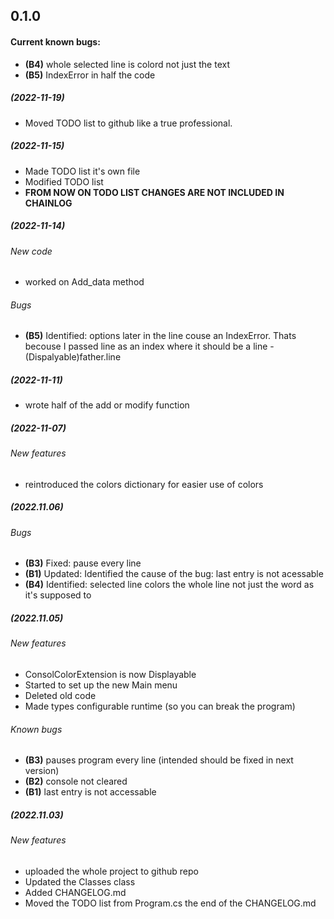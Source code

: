 ## 0.1.0 

#### Current known bugs:
* **(B4)** whole selected line is colord not just the text
* **(B5)** IndexError in half the code

##### (2022-11-19)

* Moved TODO list to github like a true professional.

##### (2022-11-15)

* Made TODO list it's own file
* Modified TODO list
* **FROM NOW ON TODO LIST CHANGES ARE NOT INCLUDED IN CHAINLOG**

##### (2022-11-14)

###### New code
* worked on Add_data method

###### Bugs
* **(B5)** Identified: options later in the line couse an IndexError. Thats becouse I passed line as an index where it should be a line - (Dispalyable)father.line 

##### (2022-11-11)

* wrote half of the add or modify function

##### (2022-11-07)

###### New features
* reintroduced the colors dictionary for easier use of colors

##### (2022.11.06)

###### Bugs
* **(B3)** Fixed: pause every line
* **(B1)** Updated: Identified the cause of the bug: last entry is not acessable
* **(B4)** Identified: selected line colors the whole line not just the word as it's supposed to


##### (2022.11.05)

###### New features
* ConsolColorExtension is now Displayable
* Started to set up the new Main menu
* Deleted old code
* Made types configurable runtime (so you can break the program)

###### Known bugs
* **(B3)** pauses program every line (intended should be fixed in next version)
* **(B2)** console not cleared
* **(B1)** last entry is not accessable

##### (2022.11.03)

###### New features
* uploaded the whole project to github repo
* Updated the Classes class
* Added CHANGELOG.md
* Moved the TODO list from Program.cs the end of the CHANGELOG.md
